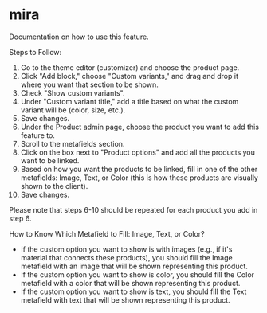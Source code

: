 # mira

Documentation on how to use this feature.

Steps to Follow:
1. Go to the theme editor (customizer) and choose the product page.
2. Click "Add block," choose "Custom variants," and drag and drop it where you want that section to be shown.
3. Check "Show custom variants".
4. Under "Custom variant title," add a title based on what the custom variant will be (color, size, etc.).
5. Save changes.
6. Under the Product admin page, choose the product you want to add this feature to.
7. Scroll to the metafields section.
8. Click on the box next to "Product options" and add all the products you want to be linked.
9. Based on how you want the products to be linked, fill in one of the other metafields: Image, Text, or Color (this is how these products are visually shown to the client).
10. Save changes.

Please note that steps 6-10 should be repeated for each product you add in step 6.

How to Know Which Metafield to Fill: Image, Text, or Color?
- If the custom option you want to show is with images (e.g., if it's material that connects these products), you should fill the Image metafield with an image that will be shown representing this product.
- If the custom option you want to show is color, you should fill the Color metafield with a color that will be shown representing this product.
- If the custom option you want to show is text, you should fill the Text metafield with text that will be shown representing this product.